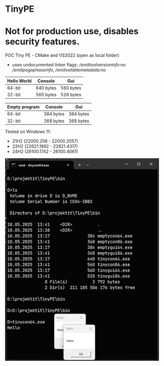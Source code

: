 ﻿# TinyPE

# **Not for production use, disables security features.**

POC Tiny PE - CMake and VS2022 (open as local folder)
  - uses undocumented linker flags: */emittoolversioninfo:no /emitpogophaseinfo, /emitvolatilemetadata:no*

| Hello World    | Console    | Gui       |
|----------------|------------|-----------|
| 64-bit         | 640 bytes  | 560 bytes |
| 32-bit         | 560 bytes  | 528 bytes |

| Empty program     | Console    | Gui       |
|-------------------|------------|-----------|
| 64-bit            | 384 bytes  | 384 bytes |
| 32-bit            | 368 bytes  | 368 bytes |



Tested on Windows 11:
  - 21H2 (22000.258  - 22000.2057)
  - 22H2 (22621.1992 - 22621.4317)
  - 24H2 (26100.1742 - 26100.4061) 

<img width="860" alt="readme_image" src="readmeimage.png">



